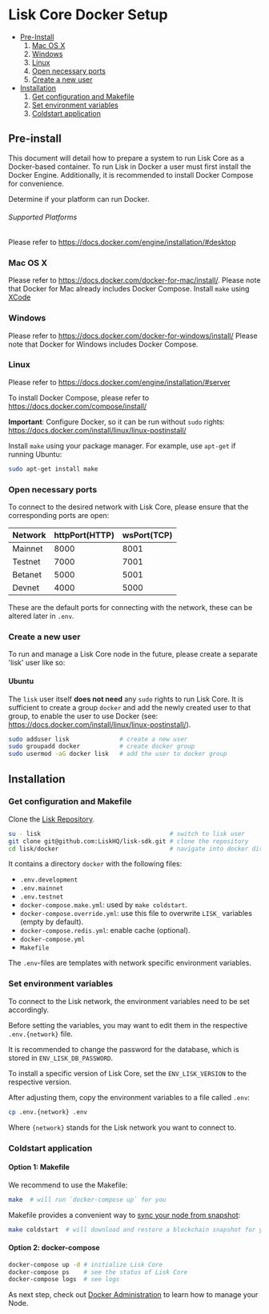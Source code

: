 # Lisk Core Docker Setup

- [Pre-Install](#pre-install)
  1. [Mac OS X](#mac-os-x)
  2. [Windows](#windows)
  3. [Linux](#linux)
  4. [Open necessary ports](#open-necessary-ports)
  5. [Create a new user](#create-a-new-user)
- [Installation](#installation)
  1. [Get configuration and Makefile](#get-configuration-and-makefile)
  2. [Set environment variables](#set-environment-variables)
  3. [Coldstart application](#coldstart-application)  

## Pre-install

This document will detail how to prepare a system to run Lisk Core as a Docker-based container. To run Lisk in Docker a user must first install the Docker Engine. Additionally, it is recommended to install Docker Compose for convenience.

Determine if your platform can run Docker.

###### Supported Platforms
Please refer to https://docs.docker.com/engine/installation/#desktop

### Mac OS X

Please refer to https://docs.docker.com/docker-for-mac/install/. 
Please note that Docker for Mac already includes Docker Compose. 
Install `make` using [XCode](https://developer.apple.com/xcode/features/) 

### Windows

Please refer to https://docs.docker.com/docker-for-windows/install/
Please note that Docker for Windows includes Docker Compose.

### Linux

Please refer to https://docs.docker.com/engine/installation/#server

To install Docker Compose, please refer to https://docs.docker.com/compose/install/

**Important**: Configure Docker, so it can be run without `sudo` rights: https://docs.docker.com/install/linux/linux-postinstall/

Install `make` using your package manager. For example, use `apt-get` if running Ubuntu:

```bash
sudo apt-get install make
```

### Open necessary ports

To connect to the desired network with Lisk Core, please ensure that the corresponding ports are open:

| Network | httpPort(HTTP) | wsPort(TCP) |
| --------|----------------|-------------|
| Mainnet | 8000           | 8001        |
| Testnet | 7000           | 7001        |
| Betanet | 5000           | 5001        |
| Devnet  | 4000           | 5000        |

These are the default ports for connecting with the network, these can be altered later in `.env`.

### Create a new user

To run and manage a Lisk Core node in the future, please create a separate 'lisk' user like so:

#### Ubuntu

The `lisk` user itself **does not need** any `sudo` rights to run Lisk Core. It is sufficient to create a group `docker` and add the newly created user to that group, to enable the user to use Docker (see: https://docs.docker.com/install/linux/linux-postinstall/).
    
```bash
sudo adduser lisk              # create a new user
sudo groupadd docker           # create docker group
sudo usermod -aG docker lisk   # add the user to docker group
```

## Installation

### Get configuration and Makefile

Clone the [Lisk Repository](https://github.com/LiskHQ/lisk). 

```bash
su - lisk                                    # switch to lisk user
git clone git@github.com:LiskHQ/lisk-sdk.git # clone the repository
cd lisk/docker                               # navigate into docker directory
```

It contains a directory `docker` with the following files:
- `.env.development`
- `.env.mainnet`
- `.env.testnet`
- `docker-compose.make.yml`: used by `make coldstart`.
- `docker-compose.override.yml`: use this file to overwrite `LISK_` variables (empty by default).
- `docker-compose.redis.yml`: enable cache (optional).
- `docker-compose.yml`
- `Makefile`

The `.env`-files are templates with network specific environment variables.

### Set environment variables

To connect to the Lisk network, the environment variables need to be set accordingly.

Before setting the variables, you may want to edit them in the respective `.env.{network}` file.

It is recommended to change the password for the database, which is stored in `ENV_LISK_DB_PASSWORD`.

To install a specific version of Lisk Core, set the `ENV_LISK_VERSION` to the respective version.

After adjusting them, copy the environment variables to a file called `.env`:

```bash
cp .env.{network} .env
```

Where `{network}` stands for the Lisk network you want to connect to.

### Coldstart application

#### Option 1: Makefile

We recommend to use the Makefile:

```bash
make  # will run `docker-compose up` for you
```

Makefile provides a convenient way to [sync your node from snapshot](../administration/docker.md#sync-from-snapshot):

```bash
make coldstart  # will download and restore a blockchain snapshot for you
```

#### Option 2: docker-compose

```bash
docker-compose up -d # initialize Lisk Core
docker-compose ps    # see the status of Lisk Core
docker-compose logs  # see logs
```

As next step, check out [Docker Administration](../administration/docker.md) to learn how to manage your Node.
